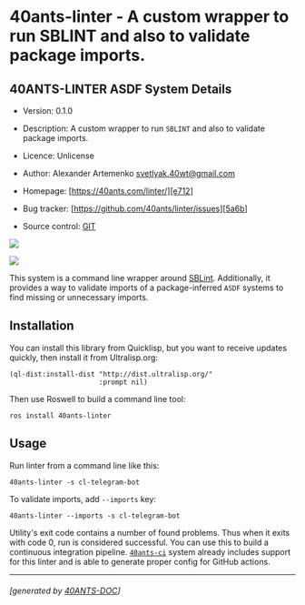 <a id="x-2840ANTS-LINTER-DOCS-2FINDEX-3A-40README-2040ANTS-DOC-2FLOCATIVES-3ASECTION-29"></a>

# 40ants-linter - A custom wrapper to run SBLINT and also to validate package imports.

<a id="40-ants-linter-asdf-system-details"></a>

## 40ANTS-LINTER ASDF System Details

* Version: 0.1.0

* Description: A custom wrapper to run `SBLINT` and also to validate package imports.

* Licence: Unlicense

* Author: Alexander Artemenko <svetlyak.40wt@gmail.com>

* Homepage: [https://40ants.com/linter/][e712]

* Bug tracker: [https://github.com/40ants/linter/issues][5a6b]

* Source control: [GIT][5fd6]

[![](https://github-actions.40ants.com/40ants/linter/matrix.svg?only=ci.run-tests)][9817]

![](http://quickdocs.org/badge/40ants-linter.svg)

This system is a command line wrapper around [SBLint][2f94]. Additionally, it provides a way to validate imports of a package-inferred `ASDF` systems to find missing or unnecessary imports.

<a id="x-2840ANTS-LINTER-DOCS-2FINDEX-3A-3A-40INSTALLATION-2040ANTS-DOC-2FLOCATIVES-3ASECTION-29"></a>

## Installation

You can install this library from Quicklisp, but you want to receive updates quickly, then install it from Ultralisp.org:

```
(ql-dist:install-dist "http://dist.ultralisp.org/"
                      :prompt nil)
```
Then use Roswell to build a command line tool:

```
ros install 40ants-linter
```
<a id="x-2840ANTS-LINTER-DOCS-2FINDEX-3A-3A-40USAGE-2040ANTS-DOC-2FLOCATIVES-3ASECTION-29"></a>

## Usage

Run linter from a command line like this:

```
40ants-linter -s cl-telegram-bot
```
To validate imports, add `--imports` key:

```
40ants-linter --imports -s cl-telegram-bot
```
Utility's exit code contains a number of found problems. Thus when it exits with code 0, run is considered successful. You can use this to build a continuous integration pipeline. [`40ants-ci`][b171] system already includes support for this linter and is able to generate proper config for GitHub actions.


[b171]: https://40ants.com/ci/#x-28-23A-28-289-29-20BASE-CHAR-20-2E-20-2240ants-ci-22-29-20ASDF-2FSYSTEM-3ASYSTEM-29
[e712]: https://40ants.com/linter/
[5fd6]: https://github.com/40ants/linter
[9817]: https://github.com/40ants/linter/actions
[5a6b]: https://github.com/40ants/linter/issues
[2f94]: https://github.com/cxxxr/sblint

* * *
###### [generated by [40ANTS-DOC](https://40ants.com/doc/)]
